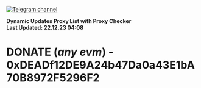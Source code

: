 [![Telegram channel](https://img.shields.io/endpoint?url=https://runkit.io/damiankrawczyk/telegram-badge/branches/master?url=https://t.me/n4z4v0d)](https://t.me/n4z4v0d) 

**Dynamic Updates Proxy List with Proxy Checker**  
**Last Updated: 22.12.23 04:08**

# DONATE (_any evm_) - 0xDEADf12DE9A24b47Da0a43E1bA70B8972F5296F2
